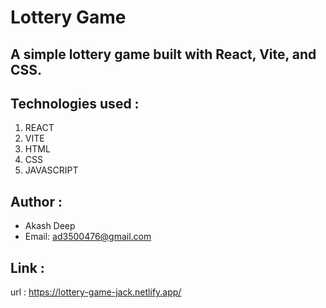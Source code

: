 # Lottery Game

## A simple lottery game built with React, Vite, and CSS.

## Technologies used :
   1. REACT
   2. VITE
   3. HTML
   4. CSS
   5. JAVASCRIPT

## Author :
   - Akash Deep
   - Email: ad3500476@gmail.com

## Link :
   url : https://lottery-game-jack.netlify.app/